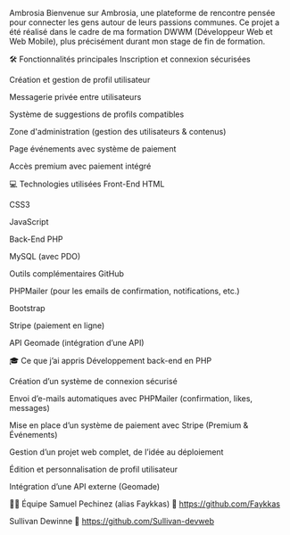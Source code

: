 Ambrosia
Bienvenue sur Ambrosia, une plateforme de rencontre pensée pour connecter les gens autour de leurs passions communes.
Ce projet a été réalisé dans le cadre de ma formation DWWM (Développeur Web et Web Mobile), plus précisément durant mon stage de fin de formation.

🛠️ Fonctionnalités principales
Inscription et connexion sécurisées

Création et gestion de profil utilisateur

Messagerie privée entre utilisateurs

Système de suggestions de profils compatibles

Zone d'administration (gestion des utilisateurs & contenus)

Page événements avec système de paiement

Accès premium avec paiement intégré

💻 Technologies utilisées
Front-End
HTML

CSS3

JavaScript

Back-End
PHP

MySQL (avec PDO)

Outils complémentaires
GitHub

PHPMailer (pour les emails de confirmation, notifications, etc.)

Bootstrap

Stripe (paiement en ligne)

API Geomade (intégration d’une API)

🎓 Ce que j’ai appris
Développement back-end en PHP

Création d’un système de connexion sécurisé

Envoi d’e-mails automatiques avec PHPMailer (confirmation, likes, messages)

Mise en place d’un système de paiement avec Stripe (Premium & Événements)

Gestion d’un projet web complet, de l’idée au déploiement

Édition et personnalisation de profil utilisateur

Intégration d’une API externe (Geomade)

👨‍💻 Équipe
Samuel Pechinez (alias Faykkas)
🔗 https://github.com/Faykkas

Sullivan Dewinne
🔗 https://github.com/Sullivan-devweb

